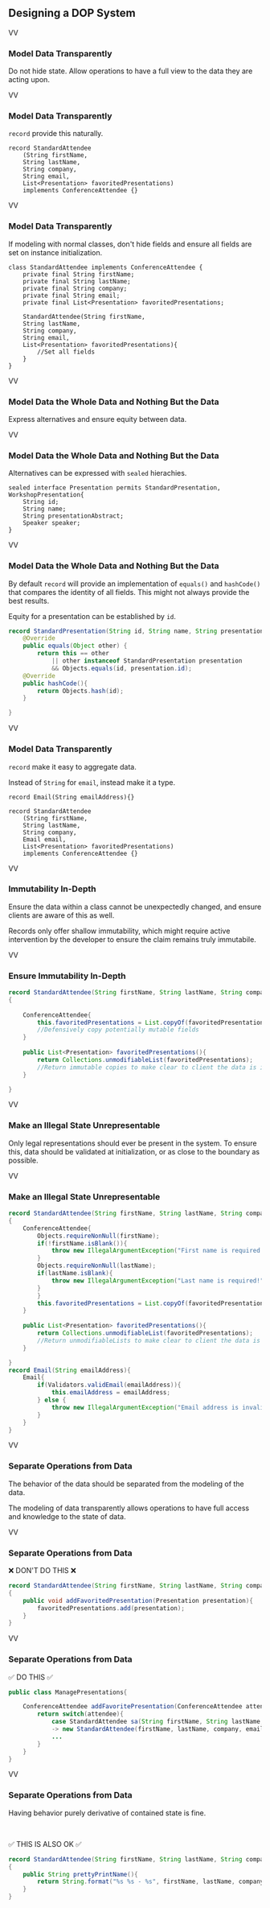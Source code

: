 ## Designing a DOP System

VV

### Model Data Transparently

Do not hide state. Allow operations to have a full view to the data they are acting upon. 

VV

### Model Data Transparently

`record` provide this naturally.

```
record StandardAttendee
	(String firstName, 
	String lastName, 
	String company, 
	String email, 
	List<Presentation> favoritedPresentations)
	implements ConferenceAttendee {}
```

VV

### Model Data Transparently

If modeling with normal classes, don't hide fields and ensure all fields are set on instance initialization.

```
class StandardAttendee implements ConferenceAttendee {
	private final String firstName;
	private final String lastName;
	private final String company;
	private final String email;
	private final List<Presentation> favoritedPresentations;
	
	StandardAttendee(String firstName, 
	String lastName, 
	String company, 
	String email, 
	List<Presentation> favoritedPresentations){
		//Set all fields
	}
}
```

VV

### Model Data the Whole Data and Nothing But the Data

Express alternatives and ensure equity between data.

VV

### Model Data the Whole Data and Nothing But the Data

Alternatives can be expressed with `sealed` hierachies. 

```
sealed interface Presentation permits StandardPresentation, WorkshopPresentation{
	String id;
	String name;
	String presentationAbstract;
	Speaker speaker;
}
```

VV

### Model Data the Whole Data and Nothing But the Data

By default `record` will provide an implementation of `equals()` and `hashCode()` that compares the identity of all fields. This might not always provide the best results. 

Equity for a presentation can be established by `id`.

```java
record StandardPresentation(String id, String name, String presentationAbstract, Speaker speaker) implements Presentation{
	@Override
	public equals(Object other) {
		return this == other
			|| other instanceof StandardPresentation presentation
			&& Objects.equals(id, presentation.id);
	@Override
	public hashCode(){
		return Objects.hash(id);
	}

}
```
VV

### Model Data Transparently

`record` make it easy to aggregate data. 

Instead of `String` for `email`, instead make it a type.

```
record Email(String emailAddress){}

record StandardAttendee
	(String firstName, 
	String lastName, 
	String company, 
	Email email, 
	List<Presentation> favoritedPresentations)
	implements ConferenceAttendee {}
```

VV

### Immutability In-Depth

Ensure the data within a class cannot be unexpectedly changed, and ensure clients are aware of this as well. 

Records only offer shallow immutability, which might require active intervention by the developer to ensure the claim remains truly immutabile.

VV

### Ensure Immutability In-Depth

```java
record StandardAttendee(String firstName, String lastName, String company, String email, List<Presentation> favoritedPresentations) implements ConferenceAttendee
{
	
	ConferenceAttendee{
		this.favoritedPresentations = List.copyOf(favoritedPresentations);
		//Defensively copy potentially mutable fields
	}
	
	public List<Presentation> favoritedPresentations(){
		return Collections.unmodifiableList(favoritedPresentations);
		//Return immutable copies to make clear to client the data is immutable
	}

}
```
VV


### Make an Illegal State Unrepresentable

Only legal representations should ever be present in the system. To ensure this, data should be validated at initialization, or as close to the boundary as possible.

VV

### Make an Illegal State Unrepresentable


```java
record StandardAttendee(String firstName, String lastName, String company, Email email, List<Presentation> favoritedPresentations) implements ConferenceAttendee
{
	ConferenceAttendee{
		Objects.requireNonNull(firstName);
		if(!firstName.isBlank()){
			throw new IllegalArgumentException("First name is required!");
		}
		Objects.requireNonNull(lastName);
		if(lastName.isBlank){
			throw new IllegalArgumentException("Last name is required!");
		}
		}
		this.favoritedPresentations = List.copyOf(favoritedPresentations);	
	}
	
	public List<Presentation> favoritedPresentations(){
		return Collections.unmodifiableList(favoritedPresentations);
		//Return unmodifiableLists to make clear to client the data is immutable
	}

}
record Email(String emailAddress){
	Email{
		if(Validators.validEmail(emailAddress)){
			this.emailAddress = emailAddress;
		} else {
			throw new IllegalArgumentException("Email address is invalid!");
		}
	}
}
```
VV

### Separate Operations from Data

The behavior of the data should be separated from the modeling of the data. 

The modeling of data transparently allows operations to have full access and knowledge to the state of data.

VV


### Separate Operations from Data


❌ DON'T DO THIS ❌


```java
record StandardAttendee(String firstName, String lastName, String company, String email, List<Presentation> favoritedPresentations) implements 
{
	public void addFavoritedPresentation(Presentation presentation){
		favoritedPresentations.add(presentation);
	}
}
```
VV

### Separate Operations from Data


✅ DO THIS ✅


```java
public class ManagePresentations{

	ConferenceAttendee addFavoritePresentation(ConferenceAttendee attendee, Presentation presentation){
		return switch(attendee){
			case StandardAttendee sa(String firstName, String lastName, String company, String email, List<Presentation> favoritedPresentations) 
			-> new StandardAttendee(firstName, lastName, company, email, List.of(favoritedPresentations.values(),  presentation);
			...
		}
	}
}
```

VV


### Separate Operations from Data

Having behavior purely derivative of contained state is fine. 

<br/>

✅ THIS IS ALSO OK ✅


```java
record StandardAttendee(String firstName, String lastName, String company, String email, List<Presentation> favoritedPresentations) implements 
{
	public String prettyPrintName(){
		return String.format("%s %s - %s", firstName, lastName, company);
	}
}
```